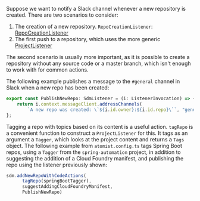 Suppose we want to notify a Slack channel whenever a new repository is created.
There are two scenarios to consider:

1.  The creation of a new repository. `RepoCreationListener`:
    [RepoCreationListener](https://github.com/atomist/sdm/blob/master/lib/api/listener/RepoCreationListener.ts)
2.  The first push to a repository, which uses the more generic
    [ProjectListener](https://github.com/atomist/sdm/blob/master/lib/api/listener/PushListener.ts)

The second scenario is usually more important, as it is possible to
create a repository without any source code or a master branch, which
isn't enough to work with for common actions.


The following example publishes a message to the `#general` channel in
Slack when a new repo has been created:

```typescript
export const PublishNewRepo: SdmListener = (i: ListenerInvocation) => {
    return i.context.messageClient.addressChannels(
        `A new repo was created: \`${i.id.owner}:${i.id.repo}\``, "general");
};

```

Tagging a repo with topics based on its content is a useful
action. `tagRepo` is a convenient function to construct a
`ProjectListener` for this. It tags as an argument a `Tagger`, which
looks at the project content and returns a `Tags` object. The
following example from `atomist.config.ts` tags Spring Boot repos,
using a `Tagger` from the `spring-automation` project, in addition to
suggesting the addition of a Cloud Foundry manifest, and publishing
the repo using the listener previously shown:

```typescript
sdm.addNewRepoWithCodeActions(
      tagRepo(springBootTagger),
      suggestAddingCloudFoundryManifest,
      PublishNewRepo)
```
